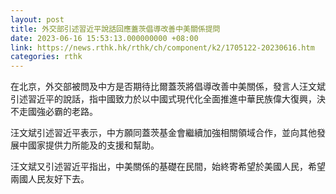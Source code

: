 ```yaml
---
layout: post
title: 外交部引述習近平說話回應蓋茨倡導改善中美關係提問
date: 2023-06-16 15:53:13.000000000 +08:00
link: https://news.rthk.hk/rthk/ch/component/k2/1705122-20230616.htm
categories: rthk
---
```


在北京，外交部被問及中方是否期待比爾蓋茨將倡導改善中美關係，發言人汪文斌引述習近平的說話，指中國致力於以中國式現代化全面推進中華民族偉大復興，決不走國強必霸的老路。

汪文斌引述習近平表示，中方願同蓋茨基金會繼續加強相關領域合作，並向其他發展中國家提供力所能及的支援和幫助。

汪文斌又引述習近平指出，中美關係的基礎在民間，始終寄希望於美國人民，希望兩國人民友好下去。
